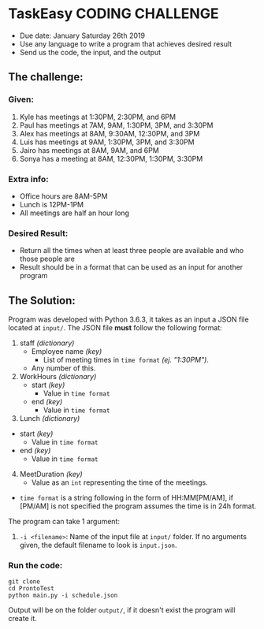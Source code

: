 # TaskEasy CODING CHALLENGE
- Due date: January Saturday 26th 2019
- Use any language to write a program that achieves desired result
- Send us the code, the input, and the output

## The challenge:

### Given:
1. Kyle has meetings at 1:30PM, 2:30PM, and 6PM
2. Paul has meetings at 7AM, 9AM, 1:30PM, 3PM, and 3:30PM
3. Alex has meetings at 8AM, 9:30AM, 12:30PM, and 3PM
4. Luis has meetings at 9AM, 1:30PM, 3PM, and 3:30PM
5. Jairo has meetings at 8AM, 9AM, and 6PM
6. Sonya has a meeting at 8AM, 12:30PM, 1:30PM, 3:30PM

### Extra info:
- Office hours are 8AM-5PM
- Lunch is 12PM-1PM
- All meetings are half an hour long

### Desired Result:
- Return all the times when at least three people are available and who those people are
- Result should be in a format that can be used as an input for another program

## The Solution:
Program was developed with Python 3.6.3, it takes as an input a JSON file located at `input/`.
The JSON file **must** follow the following format:
1. staff *(dictionary)*
   - Employee name *(key)*
     - List of meeting times in `time format` *(ej. "1:30PM")*.
   - Any number of this.
2. WorkHours *(dictionary)*
   - start *(key)*
     - Value in `time format`
   - end *(key)*
     - Value in `time format`
3. Lunch *(dictionary)*
  - start *(key)*
    - Value in `time format`
  - end *(key)*
    - Value in `time format`
4. MeetDuration *(key)*
   - Value as an `int` representing the time of the meetings.

* `time format` is a string following in the form of HH:MM[PM/AM], if [PM/AM] is not specified the program assumes the time is in 24h format.

The program can take 1 argument:
1. `-i <filename>`: Name of the input file at `input/` folder. If no arguments given, the default filename to look is `input.json`.

### Run the code:
```
git clone
cd ProntoTest
python main.py -i schedule.json
```
Output will be on the folder `output/`, if it doesn't exist the program will create it.
